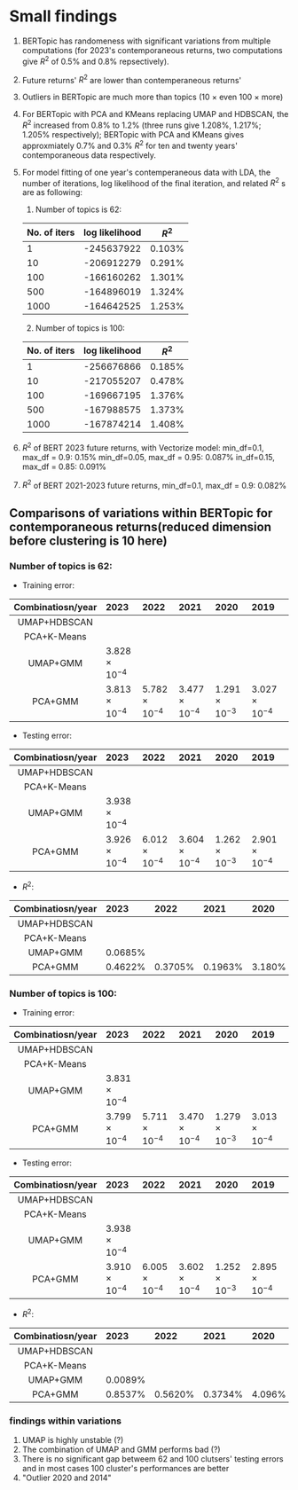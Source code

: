 # Small findings 
1. BERTopic has randomeness with significant variations from multiple computations (for 2023's contemporaneous returns, two computations give $R^2$ of 0.5% and 0.8% repsectively).
2. Future returns' $R^2$ are lower than contemperaneous returns'
3. Outliers in BERTopic are much more than topics (10 $\times$  even 100 $\times$  more) 
4. For BERTopic with PCA and KMeans replacing UMAP and HDBSCAN, the $R^2$ increased from 0.8% to 1.2% (three runs give 1.208%, 1.217%; 1.205% respectively); BERTopic with PCA and KMeans gives approxmiately 0.7% and 0.3% $R^2$ for ten and twenty years' contemporaneous data respectively.
5. For model fitting of one year's contemperaneous data with LDA, the number of iterations, log likelihood of the final iteration, and related $R^2$ s are as following:

   1. Number of topics is 62:

   |No. of iters | log likelihood | $R^2$|
   |------------|----------------|-------|
   | 1 |-245637922| 0.103%|
   | 10| -206912279|0.291%|
   | 100| -166160262|1.301%|
   | 500| -164896019|1.324%|
   | 1000| -164642525|1.253%|
   
   2. Number of topics is 100:
      
   |No. of iters | log likelihood | $R^2$|
   |------------|----------------|-------|
   | 1 |-256676866|0.185%|
   | 10|-217055207|0.478%|
   | 100|-169667195|1.376%|
   | 500|-167988575|1.373%|
   | 1000|-167874214|1.408%|
   
7. $R^2$ of BERT 2023 future returns, with Vectorize model: 
   min_df=0.1, max_df = 0.9: 0.15%
   min_df=0.05, max_df = 0.95: 0.087%
   in_df=0.15, max_df = 0.85: 0.091%
8. $R^2$ of BERT 2021-2023 future returns, min_df=0.1, max_df = 0.9: 0.082%

## Comparisons of variations within BERTopic for contemporaneous returns(reduced dimension before clustering is 10 here)
   ### Number of topics is 62:
   * Training error:

   |Combinatiosn/year|2023|2022|2021|2020|2019|2018|2017|2016|2015|2014|
   |:-----------------:|:----|:----|:----|:----|:----|:----|:----|:----|:----|:----|
   |UMAP+HDBSCAN||||
   |PCA+K-Means| ||
   |UMAP+GMM|$3.828\times10^{-4}$||||||$2.004\times10^{-4}$|$3.659\times10^{-4}$|$3.046\times10^{-4}$|$2.113\times10^{-4}$|
   |PCA+GMM|$3.813\times10^{-4}$|$5.782\times10^{-4}$|$3.477\times10^{-4}$|$1.291\times10^{-3}$|$3.027\times10^{-4}$|$3.554\times10^{-4}$|||
   
   * Testing error:

   |Combinatiosn/year|2023|2022|2021|2020|2019|2018|2017|2016|2015|2014|
   |:-----------------:|:----|:----|:----|:----|:----|:----|:----|:----|:----|:----|
   |UMAP+HDBSCAN||||
   |PCA+K-Means| ||
   |UMAP+GMM|$3.938\times10^{-4}$||||||$2.135\times10^{-4}$|$3.434\times10^{-4}$|$3.133\times10^{-4}$|$2.013\times10^{-4}$|
   |PCA+GMM|$3.926\times10^{-4}$|$6.012\times10^{-4}$|$3.604\times10^{-4}$|$1.262\times10^{-3}$|$2.901\times10^{-4}$|$3.626\times10^{-4}$

   * $R^2$:

   |Combinatiosn/year|2023|2022|2021|2020|2019|2018|2017|2016|2015|2014|
   |:-----------------:|:----|:----|:----|:----|:----|:----|:----|:----|:----|:----|
   |UMAP+HDBSCAN||||
   |PCA+K-Means| ||
   |UMAP+GMM|0.0685%||||||0.2147%|0.1361%|0.2617%|0.2337%|
   |PCA+GMM|0.4622%|0.3705%|0.1963%|3.180%|0.4018%|0.3310%
   
   ### Number of topics is 100:

   * Training error:
   
   |Combinatiosn/year|2023|2022|2021|2020|2019|2018|2017|2016|2015|2014|
   |:-----------------:|:----|:----|:----|:----|:----|:----|:----|:----|:----|:----|
   |UMAP+HDBSCAN||||
   |PCA+K-Means| ||
   |UMAP+GMM|$3.831\times10^{-4}$||||||$2.003\times10^{-4}$|$3.657\times10^{-4}$|$3.050\times10^{-4}$|$2.116\times10^{-4}$|
   |PCA+GMM|$3.799\times10^{-4}$|$5.711\times10^{-4}$|$3.470\times10^{-4}$|$1.279\times10^{-3}$|$3.013\times10^{-4}$|$3.544\times10^{-4}$|||||

   * Testing error:
   
   |Combinatiosn/year|2023|2022|2021|2020|2019|2018|2017|2016|2015|2014|
   |:-----------------:|:----|:----|:----|:----|:----|:----|:----|:----|:----|:----|
   |UMAP+HDBSCAN||||
   |PCA+K-Means| ||
   |UMAP+GMM|$3.938\times10^{-4}$||||||$2.136\times10^{-4}$|$3.432\times10^{-4}$|$3.137\times10^{-4}$|$2.012\times10^{-4}$|
   |PCA+GMM|$3.910\times10^{-4}$|$6.005\times10^{-4}$|$3.602\times10^{-4}$|$1.252\times10^{-3}$|$2.895\times10^{-4}$|$3.622\times10^{-4}$|
   
   * $R^2$:

   |Combinatiosn/year|2023|2022|2021|2020|2019|2018|2017|2016|2015|2014|
   |:-----------------:|:----|:----|:----|:----|:----|:----|:----|:----|:----|:----|
   |UMAP+HDBSCAN||||
   |PCA+K-Means| ||
   |UMAP+GMM|0.0089%||||||0.2398%|0.2092%|0.1323%|0.1097%|
   |PCA+GMM|0.8537%|0.5620%|0.3734%|4.096%|0.8413%|0.9068

   ### findings within variations
   1. UMAP is highly unstable (?)
   2. The combination of UMAP and GMM performs bad (?)
   3. There is no significant gap betweem 62 and 100 clutsers' testing errors and in most cases 100 cluster's performances are better
   4. "Outlier 2020 and 2014"
   

